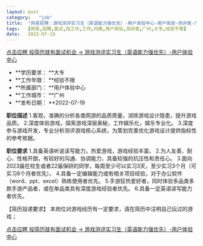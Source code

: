 ```yaml
---
layout:	post
category:	"job"
title:	"网易招聘：游戏测评实习生（英语能力强优先）-用户体验中心-用户体验-测评类-广州大专经验不限"
tags:	[网易,招聘,面试,找工作,工作,内推,用户体验,测评类,广州,大专,经验不限]
date:	2022-07-19
---
```


[点击应聘 投简历就有面试机会 -> 游戏测评实习生（英语能力强优先）-用户体验中心](http://mobile.bole.netease.com/bole/boleDetail?id=41650&employeeId=346f03c3cda5f04c&key=all)



- **学历要求： **大专
- **工作年限： **经验不限
- **所属部门： **用户体验中心
- **工作城市： **广州
- **发布日期： **2022-07-19



**职位描述**
1.客观，准确的分析各类网游的品质质量，消除游戏设计隐患，提升游戏品质。
2.深度体验游戏，探索游戏深层奥秘，工作娱乐化，娱乐专业化。
3.深度参与游戏开发，专业分析测评游戏核心系统，为策划完善优化游戏设计提供指标性的参考依据。




**职位要求**
1.具备英语听说读写能力，热爱游戏，游戏经验丰富。
2.为人友善、耐心、性格开朗，有较好的沟通、协调能力，具备较强的抗压性和责任心。
3.面向2023届在校生或者22届保研的同学，每周至少可以实习3天，至少实习3个月（可实习6个月者优先）。
4.具备一定编辑能力或有相关项目经验，对于办公软件（word、ppt、excel）熟练使用者优先。
5.手游狂热爱好者，同时体验多品类多款手游产品者，或在单品类具有深度游戏经验者优先。
6.具备一定英语读写能力者优先。

【简历投递要求】
本岗位对游戏经历有一定要求，请在简历中注明自己玩过的游戏；




[点击应聘 投简历就有面试机会 -> 游戏测评实习生（英语能力强优先）-用户体验中心](http://mobile.bole.netease.com/bole/boleDetail?id=41650&employeeId=346f03c3cda5f04c&key=all)